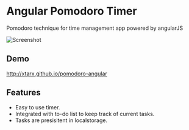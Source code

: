 # Angular Pomodoro Timer

Pomodoro technique for time management app powered by angularJS

![Screenshot](http://i.imgur.com/uchNfHR.png)

## Demo
http://xtarx.github.io/pomodoro-angular

## Features
- Easy to use timer.
- Integrated with to-do list to keep track of current tasks.
- Tasks are presisitent in localstorage.

